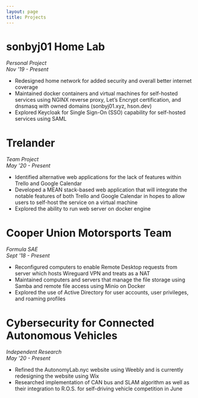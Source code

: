 ```yaml
---
layout: page
title: Projects
---
```


# sonbyj01 Home Lab
<i>Personal Project</i> <br>
<i>Nov '19 - Present</i>
- Redesigned home network for added security and overall better internet coverage
- Maintained docker containers and virtual machines for self-hosted services using NGINX reverse proxy, Let’s Encrypt
certification, and dnsmasq with owned domains (sonbyj01.xyz, hson.dev)
- Explored Keycloak for Single Sign-On (SSO) capability for self-hosted services using SAML

# Trelander
<i>Team Project</i> <br>
<i>May '20 - Present</i>
- Identified alternative web applications for the lack of features within Trello and Google Calendar
- Developed a MEAN stack-based web application that will integrate the notable features of both Trello and Google Calendar in
hopes to allow users to self-host the service on a virtual machine
- Explored the ability to run web server on docker engine

# Cooper Union Motorsports Team
<i>Formula SAE</i> <br>
<i>Sept '18 - Present</i>
- Reconfigured computers to enable Remote Desktop requests from server which hosts Wireguard VPN and treats as a NAT
- Maintained computers and servers that manage the file storage using Samba and remote file access using Minio on Docker
- Explored the use of Active Directory for user accounts, user privileges, and roaming profiles

# Cybersecurity for Connected Autonomous Vehicles
<i>Independent Research</i> <br>
<i>May '20 - Present</i>
- Refined the AutonomyLab.nyc website using Weebly and is currently redesigning the website using Wix
- Researched implementation of CAN bus and SLAM algorithm as well as their integration to R.O.S. for self-driving vehicle
competition in June